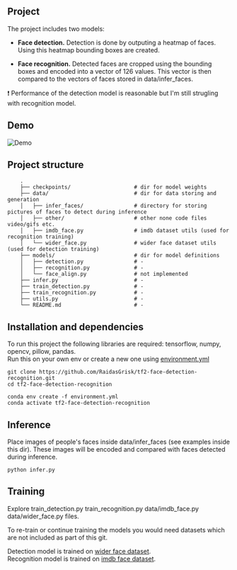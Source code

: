 ## Project

The project includes two models:

- **Face detection.** 
  Detection is done by outputing a heatmap of faces. Using this heatmap bounding boxes are created.
   
- **Face recognition.**
  Detected faces are cropped using the bounding boxes and encoded into a vector of 126 values.
  This vector is then compared to the vectors of faces stored in data/infer_faces.

:heavy_exclamation_mark: Performance of the detection model is reasonable but I'm still strugling with recognition model.

## Demo

![Demo](data/other/gif.gif)

## Project structure
```
    .
    ├── checkpoints/                    # dir for model weights
    ├── data/                           # dir for data storing and generation 
    │   ├── infer_faces/                # directory for storing pictures of faces to detect during inference
    │   ├── other/                      # other none code files video/gifs etc.
    │   ├── imdb_face.py                # imdb dataset utils (used for recognition training)
    │   └── wider_face.py               # wider face dataset utils (used for detection training)
    ├── models/                         # dir for model definitions
    │   ├── detection.py                # -
    │   ├── recognition.py              # -
    │   └── face_align.py               # not implemented
    ├── infer.py                        # -
    ├── train_detection.py              # -
    ├── train_recognition.py            # -
    ├── utils.py                        # -
    └── README.md                       # -
```

## Installation and dependencies

To run this project the following libraries are required: tensorflow, numpy, opencv, pillow, pandas.  
Run this on your own env or create a new one using [environment.yml](environment.yml)

```
git clone https://github.com/RaidasGrisk/tf2-face-detection-recognition.git  
cd tf2-face-detection-recognition  

conda env create -f environment.yml  
conda activate tf2-face-detection-recognition  
```

## Inference
Place images of people's faces inside data/infer_faces (see examples inside this dir). These images will be encoded and compared with faces detected during inference.
```
python infer.py
```

## Training
Explore train_detection.py train_recognition.py data/imdb_face.py data/wider_face.py files.

To re-train or continue training the models you would need datasets which are not included as part of this git.  

Detection model is trained on [wider face dataset](http://shuoyang1213.me/WIDERFACE/).  
Recognition model is trained on [imdb face dataset](https://github.com/fwang91/IMDb-Face).
